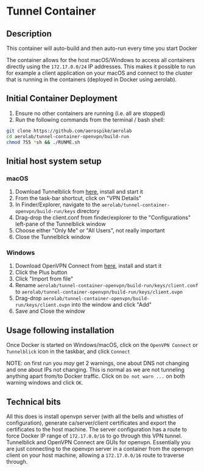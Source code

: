 # Tunnel Container

## Description

This container will auto-build and then auto-run every time you start Docker

The container allows for the host macOS/Windows to access all containers directly using the `172.17.0.0/24` IP addresses. This makes it possible to run for example a client application on your macOS and connect to the cluster that is running in the containers (deployed in Docker using aerolab).

## Initial Container Deployment

1. Ensure no other containers are running (i.e. all are stopped)
2. Run the following commands from the terminal / bash shell:

```bash
git clone https://github.com/aerospike/aerolab
cd aerolab/tunnel-container-openvpn/build-run
chmod 755 *sh && ./RUNME.sh
```

## Initial host system setup

### macOS

1. Download Tunnelblick from [here](https://tunnelblick.net/), install and start it
2. From the task-bar shortcut, click on "VPN Details"
3. In Finder/Explorer, navigate to the `aerolab/tunnel-container-openvpn/build-run/keys` directory
4. Drag-drop the client.conf from finder/explorer to the "Configurations" left-pane of the Tunnelblick window
5. Choose either "Only Me" or "All Users", not really important
6. Close the Tunnelblick window

### Windows
1. Download OpenVPN Connect from [here](https://openvpn.net/client-connect-vpn-for-windows/), install and start it
2. Click the Plus button
3. Click "Import from file"
4. Rename `aerolab/tunnel-container-openvpn/build-run/keys/client.conf` to `aerolab/tunnel-container-openvpn/build-run/keys/client.ovpn`
5. Drag-drop `aerolab/tunnel-container-openvpn/build-run/keys/client.ovpn` into the window and click "Add"
6. Save and Close the window

## Usage following installation

Once Docker is started on Windows/macOS, click on the `OpenVPN Connect` or `Tunnelblick` icon in the taskbar, and click `Connect`

NOTE: on first run you *may* get 2 warnings, one about DNS not changing and one about IPs not changing. This is normal as we are not tunneling anything apart from/to Docker traffic. Click on `Do not warn ...` on both warning windows and click `OK`.

## Technical bits

All this does is install openvpn server (with all the bells and whistles of configuration), generate ca/server/client certificates and export the certificates to the host machine. The server configuration has a route to force Docker IP range of `172.17.0.0/16` to go through this VPN tunnel. Tunnelblick and OpenVPN Connect are GUIs for openvpn. Essentially you are just connecting to the openvpn server in a container from the openvpn client on your host machine, allowing a `172.17.0.0/16` route to traverse through.
